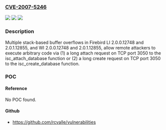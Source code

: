 ### [CVE-2007-5246](https://cve.mitre.org/cgi-bin/cvename.cgi?name=CVE-2007-5246)
![](https://img.shields.io/static/v1?label=Product&message=n%2Fa&color=blue)
![](https://img.shields.io/static/v1?label=Version&message=n%2Fa&color=blue)
![](https://img.shields.io/static/v1?label=Vulnerability&message=n%2Fa&color=brighgreen)

### Description

Multiple stack-based buffer overflows in Firebird LI 2.0.0.12748 and 2.0.1.12855, and WI 2.0.0.12748 and 2.0.1.12855, allow remote attackers to execute arbitrary code via (1) a long attach request on TCP port 3050 to the isc_attach_database function or (2) a long create request on TCP port 3050 to the isc_create_database function.

### POC

#### Reference
No POC found.

#### Github
- https://github.com/rcvalle/vulnerabilities

